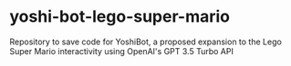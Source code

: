# yoshi-bot-lego-super-mario
Repository to save code for YoshiBot, a proposed expansion to the Lego Super Mario interactivity using OpenAI's GPT 3.5 Turbo API
